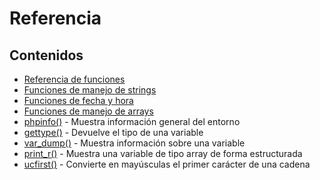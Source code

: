 # Referencia

## Contenidos

* [Referencia de funciones](https://www.php.net/manual/es/funcref.php)
* [Funciones de manejo de strings](https://www.php.net/manual/es/ref.strings.php)
* [Funciones de fecha y hora](https://www.php.net/manual/es/ref.datetime.php)
* [Funciones de manejo de arrays](https://www.php.net/manual/es/ref.array.php)
* [phpinfo()](https://www.php.net/manual/es/function.phpinfo) - Muestra información general del entorno
* [gettype()](https://www.php.net/manual/es/function.gettype) - Devuelve el tipo de una variable
* [var\_dump()](https://www.php.net/manual/es/function.var-dump.php) - Muestra información sobre una variable
* [print\_r()](https://www.php.net/manual/es/function.print-r.php) - Muestra una variable de tipo array de forma estructurada
* [ucfirst()](https://www.php.net/manual/es/function.ucfirst.php) - Convierte en mayúsculas el primer carácter de una cadena
